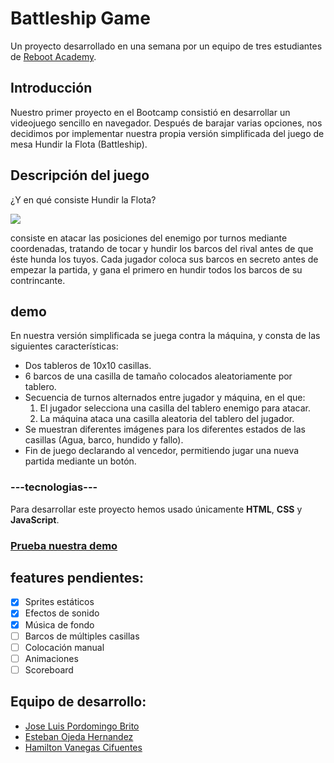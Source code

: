 # Battleship Game
Un proyecto desarrollado en una semana por un equipo de tres estudiantes de [Reboot Academy](https://reboot.academy/).
## Introducción
Nuestro primer proyecto en el Bootcamp consistió en desarrollar un videojuego sencillo en navegador. Después de barajar varias opciones, nos decidimos por implementar nuestra propia versión simplificada del juego de mesa Hundir la Flota (Battleship).
## Descripción del juego
¿Y en qué consiste Hundir la Flota? 

![](https://ideascdn.lego.com/media/generate/lego_ci/59cb75ae-6ff3-4d28-a2cd-5b913df94306/resize:550:233/legacy)

consiste en atacar las posiciones del enemigo por turnos mediante coordenadas, tratando de tocar y hundir los barcos del rival antes de que éste hunda los tuyos. Cada jugador coloca sus barcos en secreto antes de empezar la partida, y gana el primero en hundir todos los barcos de su contrincante.
## demo
En nuestra versión simplificada se juega contra la máquina, y consta de las siguientes características:  

- Dos tableros de 10x10 casillas.
- 6 barcos de una casilla de tamaño colocados aleatoriamente por tablero.
- Secuencia de turnos alternados entre jugador y máquina, en el que:
	1) El jugador selecciona una casilla del tablero enemigo para atacar.
	2) La máquina ataca una casilla aleatoria del tablero del jugador.
- Se muestran diferentes imágenes para los diferentes estados de las casillas (Agua, barco, hundido y fallo).
- Fin de juego declarando al vencedor, permitiendo jugar una nueva partida mediante un botón.
### ---tecnologias---
Para desarrollar este proyecto hemos usado únicamente **HTML**, **CSS** y **JavaScript**.
### [Prueba nuestra demo](https://jlpbiuma.github.io/hundir-la-flota/)
## features pendientes:
- [x] Sprites estáticos
- [x] Efectos de sonido
- [x] Música de fondo
- [ ] Barcos de múltiples casillas
- [ ] Colocación manual  
- [ ] Animaciones
- [ ] Scoreboard
## Equipo de desarrollo:
- [Jose Luis Pordomingo Brito](https://github.com/jlpbiuma)
- [Esteban Ojeda Hernandez](https://github.com/TebyTeb)
- [Hamilton Vanegas Cifuentes](https://github.com/havacy7319)
